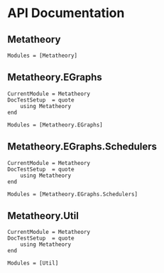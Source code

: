 # API Documentation

## Metatheory

```@autodocs
Modules = [Metatheory]
```

## Metatheory.EGraphs

```@meta
CurrentModule = Metatheory
DocTestSetup  = quote
    using Metatheory
end
```


```@autodocs
Modules = [Metatheory.EGraphs]
```

## Metatheory.EGraphs.Schedulers

```@meta
CurrentModule = Metatheory
DocTestSetup  = quote
    using Metatheory
end
```


```@autodocs
Modules = [Metatheory.EGraphs.Schedulers]
```

## Metatheory.Util

```@meta
CurrentModule = Metatheory
DocTestSetup  = quote
    using Metatheory
end
```


```@autodocs
Modules = [Util]
```
